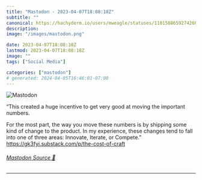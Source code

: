 ```yaml
---
title: "Mastodon - 2023-04-07T18:08:18Z"
subtitle: ""
canonical: https://hachyderm.io/users/mweagle/statuses/110158865927426010
description:
image: "/images/mastodon.png"

date: 2023-04-07T18:08:18Z
lastmod: 2023-04-07T18:08:18Z
image: ""
tags: ["Social Media"]

categories: ["mastodon"]
# generated: 2024-04-05T16:46:01-07:00
---
```

![Mastodon](/images/mastodon.png)

<p>“This created a huge incentive to get very good at moving the important numbers.</p><p>For the most part, the way you move these numbers is by shipping some kind of change to the product. In my experience, these changes tend to fall into one of three areas: Innovate, Iterate, or Compete.”<br /><a href="https://gk3fyi.substack.com/p/the-cost-of-craft" target="_blank" rel="nofollow noopener noreferrer" translate="no"><span class="invisible">https://</span><span class="ellipsis">gk3fyi.substack.com/p/the-cost</span><span class="invisible">-of-craft</span></a></p>


###### [Mastodon Source 🐘](https://hachyderm.io/@mweagle/110158865927426010)

___
